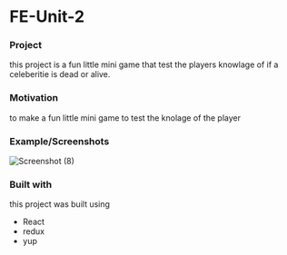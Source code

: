 # FE-Unit-2

### Project

this project is a fun little mini game that test the players knowlage of if a celeberitie is dead or alive.



### Motivation 
to make a fun little mini game to test the knolage of the player 



### Example/Screenshots

![Screenshot (8)](https://user-images.githubusercontent.com/52684059/113808266-89191b80-971a-11eb-8d6c-07a9daa972d7.png)

### Built with 

this project was built using 


- React 
- redux
- yup











